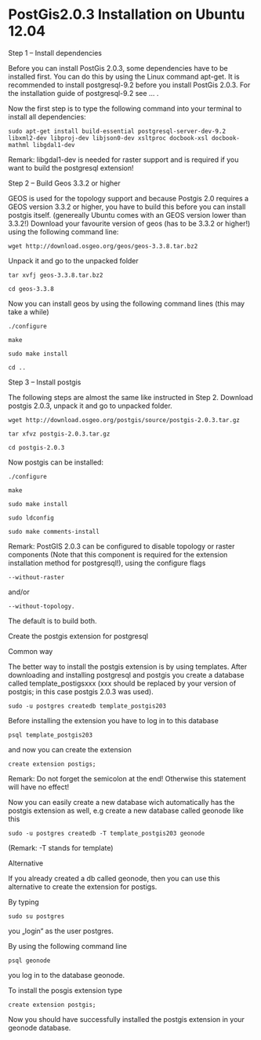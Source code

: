 
PostGis2.0.3 Installation on Ubuntu 12.04
=========================================

Step 1 – Install dependencies

Before you can install PostGis 2.0.3, some dependencies have to be installed first. You can do this by using the Linux command apt-get. It is recommended to install postgresql-9.2 before you install PostGis 2.0.3. For the installation guide of postgresql-9.2 see ... .

Now the first step is to type the following command into your terminal to install all dependencies:

    sudo apt-get install build-essential postgresql-server-dev-9.2 libxml2-dev libproj-dev libjson0-dev xsltproc docbook-xsl docbook-mathml libgdal1-dev

Remark: libgdal1-dev is needed for raster support and is required if you want to build the postgresql extension!



Step 2 – Build Geos 3.3.2 or higher

GEOS is used for the topology support and because Postgis 2.0 requires a GEOS version 3.3.2 or higher, you have to build this before you can install postgis itself. (genereally Ubuntu comes with an GEOS version lower than 3.3.2!) Download your favourite version of geos (has to be 3.3.2 or higher!) using the following command line:

    wget http://download.osgeo.org/geos/geos-3.3.8.tar.bz2

Unpack it and go to the unpacked folder

    tar xvfj geos-3.3.8.tar.bz2

    cd geos-3.3.8

Now you can install geos by using the following command lines (this may take a while)

    ./configure

    make

    sudo make install

    cd ..



Step 3 – Install postgis

The following steps are almost the same like instructed in Step 2. Download postgis 2.0.3, unpack it and go to unpacked folder.

    wget http://download.osgeo.org/postgis/source/postgis-2.0.3.tar.gz

    tar xfvz postgis-2.0.3.tar.gz

    cd postgis-2.0.3

Now postgis can be installed:

    ./configure

    make

    sudo make install

    sudo ldconfig

    sudo make comments-install

Remark: PostGIS 2.0.3 can be configured to disable topology or raster components (Note that this component is required for the extension installation method for postgresql!), using the configure flags

    --without-raster

and/or

    --without-topology.

The default is to build both.



Create the postgis extension for postgresql

Common way

The better way to install the postgis extension is by using templates. After downloading and installing postgresql and postgis you create a database called template_postigsxxx (xxx should be replaced by your version of postgis; in this case postgis 2.0.3 was used).

    sudo -u postgres createdb template_postgis203

Before installing the extension you have to log in to this database

    psql template_postgis203

and now you can create the extension

    create extension postigs;

Remark: Do not forget the semicolon at the end! Otherwise this statement will have no effect!

Now you can easily create a new database wich automatically has the postgis extension as well, e.g create a new database called geonode like this

    sudo -u postgres createdb -T template_postgis203 geonode

(Remark: -T stands for template)



Alternative

If you already created a db called geonode, then you can use this alternative to create the extension for postigs.

By typing

    sudo su postgres

you „login“ as the user postgres.

By using the following command line

    psql geonode

you log in to the database geonode.

To install the posgis extension type

    create extension postgis;

Now you should have successfully installed the postgis extension in your geonode database.
